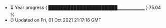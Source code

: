- ⏳ Year progress { ██████████████████████▁▁▁▁▁▁▁▁ } 75.04 %
- ⏰ Updated on Fri, 01 Oct 2021 21:17:16 GMT


